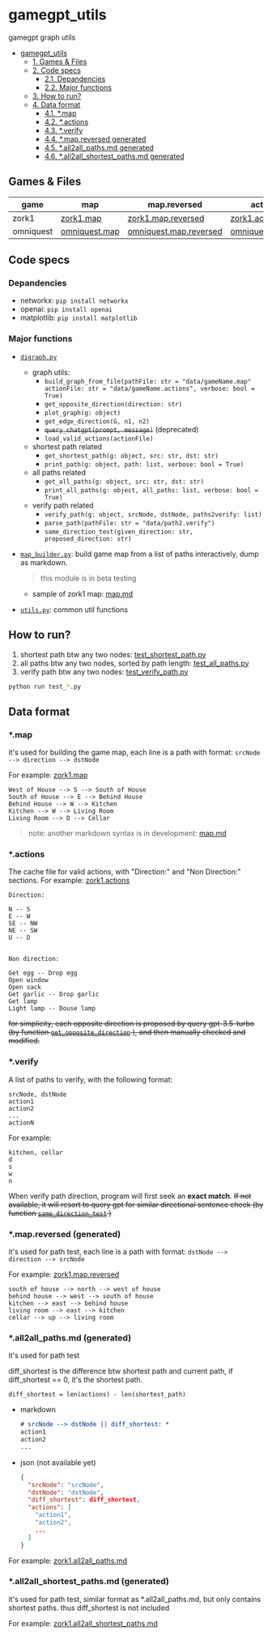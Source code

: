 # gamegpt_utils

gamegpt graph utils

<!-- TOC -->

- [gamegpt_utils](#gamegpt_utils)
    - [1. Games & Files](#1-games--files)
    - [2. Code specs](#2-code-specs)
        - [2.1. Depandencies](#21-depandencies)
        - [2.2. Major functions](#22-major-functions)
    - [3. How to run?](#3-how-to-run)
    - [4. Data format](#4-data-format)
        - [4.1. *.map](#41-map)
        - [4.2. *.actions](#42-actions)
        - [4.3. *.verify](#43-verify)
        - [4.4. *.map.reversed generated](#44-mapreversed-generated)
        - [4.5. *.all2all_paths.md generated](#45-all2all_pathsmd-generated)
        - [4.6. *.all2all_shortest_paths.md generated](#46-all2all_shortest_pathsmd-generated)

<!-- /TOC -->

## Games & Files

<!-- - zork1
  - map: [zork1.map](./data/zork1.map)
  - map.reversed: [zork1.map.reversed](./data/zork1.map.reversed)
  - actions: [zork1.actions](./data/zork1.actions)
  - all2all paths: [zork1.all2all_paths.md](./data/zork1.all2all_paths.md)
  - all2all shortest paths: [zork1.all2all_shortest_paths.md](./data/zork1.all2all_shortest_paths.md)
- omniquest
  - map: [omniquest.map](./data/omniquest.map)
  - map.reversed: [omniquest.map.reversed](./data/omniquest.map.reversed)
  - actions: [omniquest.actions](./data/omniquest.actions)
  - all2all paths: [omniquest.all2all_paths.md](./data/omniquest.all2all_paths.md)
  - all2all shortest paths: [omniquest.all2all_shortest_paths.md](./data/omniquest.all2all_shortest_paths.md)
 -->
<!-- make above into a table -->
| game | map | map.reversed | actions | all2all paths | all2all shortest paths |
| --- | --- | --- | --- | --- | --- |
| zork1 | [zork1.map](./data/zork1.map) | [zork1.map.reversed](./data/zork1.map.reversed) | [zork1.actions](./data/zork1.actions) | [zork1.all2all_paths.md](./data/zork1.all2all_paths.md) | [zork1.all2all_shortest_paths.md](./data/zork1.all2all_shortest_paths.md) |
| omniquest | [omniquest.map](./data/omniquest.map) | [omniquest.map.reversed](./data/omniquest.map.reversed) | [omniquest.actions](./data/omniquest.actions) | [omniquest.all2all_paths.md](./data/omniquest.all2all_paths.md) | [omniquest.all2all_shortest_paths.md](./data/omniquest.all2all_shortest_paths.md) |

## Code specs

### Depandencies

- networkx: `pip install networkx`
- openai: `pip install openai`
- matplotlib: `pip install matplotlib`

### Major functions

- [`digraph.py`](./src/digraph.py)
  - graph utils:
    - `build_graph_from_file(pathFile: str = "data/gameName.map" actionFile: str = "data/gameName.actions", verbose: bool = True)`
    - `get_opposite_direction(direction: str)`
    - `plot_graph(g: object)`
    - `get_edge_direction(G, n1, n2)`
    - ~~`query_chatgpt(prompt, message)`~~ (deprecated)
    - `load_valid_actions(actionFile)`
  - shortest path related
    - `get_shortest_path(g: object, src: str, dst: str)`
    - `print_path(g: object, path: list, verbose: bool = True)`
  - all paths related
    - `get_all_paths(g: object, src: str, dst: str)`
    - `print_all_paths(g: object, all_paths: list, verbose: bool = True)`
  - verify path related
    - `verify_path(g: object, srcNode, dstNode, paths2verify: list)`
    - `parse_path(pathFile: str = "data/path2.verify")`
    - `same_direction_test(given_direction: str, proposed_direction: str)`

- [`map_builder.py`](./src/map_builder.py): build game map from a list of paths interactively, dump as markdown.
  > this module is in beta testing
  - sample of zork1 map: [map.md](./data/map.md)

- [`utils.py`](./src/utils.py): common util functions

## How to run?

1. shortest path btw any two nodes: [test_shortest_path.py](./src/test_shortest_path.py)
2. all paths btw any two nodes, sorted by path length: [test_all_paths.py](./src/test_all_paths.py)
3. verify path btw any two nodes: [test_verify_path.py](./src/test_verify_path.py)

```bash
python run test_*.py
```

## Data format

### *.map

it's used for building the game map, each line is a path with format: `srcNode --> direction --> dstNode`

For example: [zork1.map](./data/zork1.map)

```
West of House --> S --> South of House
South of House --> E --> Behind House
Behind House --> W --> Kitchen
Kitchen --> W --> Living Room
Living Room --> D --> Cellar
```

> note: another markdown syntax is in development: [map.md](./data/map.md)

### *.actions

The cache file for valid actions, with "Direction:" and "Non Direction:" sections. For example: [zork1.actions](./data/zork1.actions)

```
Direction:

N -- S
E -- W
SE -- NW
NE -- SW
U -- D


Non direction:

Get egg -- Drop egg
Open window
Open sack
Get garlic -- Drop garlic
Get lamp
Light lamp -- Douse lamp
```

~~for simplicity, each opposite direction is proposed by query gpt-3.5-turbo (by function [`get_opposite_direction`](https://github.com/Oaklight/gamegpt_utils/blob/f7a16d686a279bb3281dd5f412e0b96ade474d25/src/digraph.py#L65)
), and then manually checked and modified.~~

### *.verify

A list of paths to verify, with the following format:

```
srcNode, dstNode
action1
action2
...
actionN
```

For example:

```
kitchen, cellar
d
s
w
n
```

When verify path direction, program will first seek an **exact match**. ~~If not available, it will resort to query gpt for similar directional sentence check (by function [`same_direction_test`](https://github.com/Oaklight/gamegpt_utils/blob/8624faa807f1ee5438214f37a4adc36181072e42/src/digraph.py#L232) )~~

### *.map.reversed (generated)

it's used for path test, each line is a path with format: `dstNode --> direction --> srcNode`

For example: [zork1.map.reversed](./data/zork1.map.reversed)

```
south of house --> north --> west of house
behind house --> west --> south of house
kitchen --> east --> behind house
living room --> east --> kitchen
cellar --> up --> living room
```

### *.all2all_paths.md (generated)

it's used for path test

diff_shortest is the difference btw shortest path and current path, if diff_shortest == 0, it's the shortest path.

`diff_shortest = len(actions) - len(shortest_path)`

- markdown

  ```markdown
  # srcNode --> dstNode || diff_shortest: *
  action1
  action2
  ...
  ```

- json (not available yet)

  ```json
  {
    "srcNode": "srcNode",
    "dstNode": "dstNode",
    "diff_shortest": diff_shortest,
    "actions": [
      "action1",
      "action2",
      ...
    ]
  }
  ```

For example: [zork1.all2all_paths.md](./data/zork1.all2all_paths.md)

### *.all2all_shortest_paths.md (generated)

it's used for path test, similar format as *.all2all_paths.md, but only contains shortest paths. thus diff_shortest is not included

For example: [zork1.all2all_shortest_paths.md](./data/zork1.all2all_shortest_paths.md)
